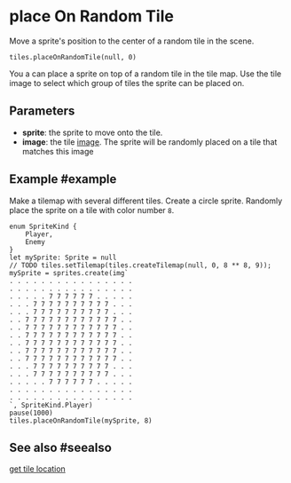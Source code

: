 # place On Random Tile

Move a sprite's position to the center of a random tile in the scene.

```sig
tiles.placeOnRandomTile(null, 0)
```

You a can place a sprite on top of a random tile in the tile map. Use the tile image to select which group of tiles the sprite can be placed on.


## Parameters

* **sprite**: the sprite to move onto the tile.
* **image**: the tile [image](/types/image). The sprite will be randomly placed on a tile that matches this image

## Example #example

Make a tilemap with several different tiles. Create a circle sprite. Randomly place the sprite on a tile with color number `8`.

```blocks
enum SpriteKind {
    Player,
    Enemy
}
let mySprite: Sprite = null
// TODO tiles.setTilemap(tiles.createTilemap(null, 0, 8 ** 8, 9)); 
mySprite = sprites.create(img`
. . . . . . . . . . . . . . . . 
. . . . . . . . . . . . . . . . 
. . . . . 7 7 7 7 7 7 . . . . . 
. . . 7 7 7 7 7 7 7 7 7 7 . . . 
. . . 7 7 7 7 7 7 7 7 7 7 . . . 
. . 7 7 7 7 7 7 7 7 7 7 7 7 . . 
. . 7 7 7 7 7 7 7 7 7 7 7 7 . . 
. . 7 7 7 7 7 7 7 7 7 7 7 7 . . 
. . 7 7 7 7 7 7 7 7 7 7 7 7 . . 
. . 7 7 7 7 7 7 7 7 7 7 7 7 . . 
. . 7 7 7 7 7 7 7 7 7 7 7 7 . . 
. . . 7 7 7 7 7 7 7 7 7 7 . . . 
. . . 7 7 7 7 7 7 7 7 7 7 . . . 
. . . . . 7 7 7 7 7 7 . . . . . 
. . . . . . . . . . . . . . . . 
. . . . . . . . . . . . . . . . 
`, SpriteKind.Player)
pause(1000)
tiles.placeOnRandomTile(mySprite, 8)
```

## See also #seealso

[get tile location](/reference/tiles/get-tile-location)